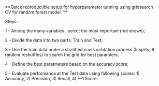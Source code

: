 **Quick reproductible setup for hyperparameter tunning using gridsearch CV for random forest model.
**

Steps:

  1 - Among the many variables , select the most important (not shown);
  
  2 - Divide the data into two parts: Train and Test;
  
  3 - Use the train data under a stratified cross validation process (5 splits, 6 random reshuffles) to search the grid for best paramters;
  
  4 - Define the best paratmeters based on the accuracy score;
  
  5 - Evaluate performance at the Test data using following scores: 1) Accuracy, 2) Precision, 3) Recall, 4) F-1 Score.
